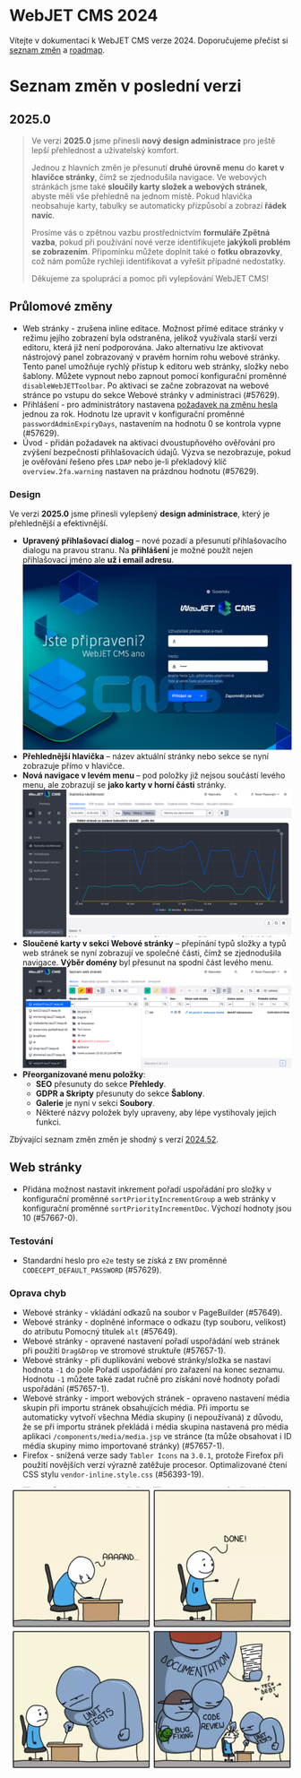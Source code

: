 # WebJET CMS 2024

Vítejte v dokumentaci k WebJET CMS verze 2024. Doporučujeme přečíst si [seznam změn](CHANGELOG-2024.md) a [roadmap](ROADMAP.md).

# Seznam změn v poslední verzi

## 2025.0

> Ve verzi **2025.0** jsme přinesli **nový design administrace** pro ještě lepší přehlednost a uživatelský komfort.
>
> Jednou z hlavních změn je přesunutí **druhé úrovně menu** do **karet v hlavičce stránky**, čímž se zjednodušila navigace. Ve webových stránkách jsme také **sloučily karty složek a webových stránek**, abyste měli vše přehledně na jednom místě. Pokud hlavička neobsahuje karty, tabulky se automaticky přizpůsobí a zobrazí **řádek navíc**.
>
> Prosíme vás o zpětnou vazbu prostřednictvím **formuláře Zpětná vazba**, pokud při používání nové verze identifikujete **jakýkoli problém se zobrazením**. Připomínku můžete doplnit také o **fotku obrazovky**, což nám pomůže rychleji identifikovat a vyřešit případné nedostatky.
>
> Děkujeme za spolupráci a pomoc při vylepšování WebJET CMS!

## Průlomové změny

- Web stránky - zrušena inline editace. Možnost přímé editace stránky v režimu jejího zobrazení byla odstraněna, jelikož využívala starší verzi editoru, která již není podporována. Jako alternativu lze aktivovat nástrojový panel zobrazovaný v pravém horním rohu webové stránky. Tento panel umožňuje rychlý přístup k editoru web stránky, složky nebo šablony. Můžete vypnout nebo zapnout pomocí konfigurační proměnné `disableWebJETToolbar`. Po aktivaci se začne zobrazovat na webové stránce po vstupu do sekce Webové stránky v administraci (#57629).
- Přihlášení - pro administrátory nastavena [požadavek na změnu hesla](sysadmin/pentests/README.md#pravidla-hesel) jednou za rok. Hodnotu lze upravit v konfigurační proměnné `passwordAdminExpiryDays`, nastavením na hodnotu 0 se kontrola vypne (#57629).
- Úvod - přidán požadavek na aktivaci dvoustupňového ověřování pro zvýšení bezpečnosti přihlašovacích údajů. Výzva se nezobrazuje, pokud je ověřování řešeno přes `LDAP` nebo je-li překladový klíč `overview.2fa.warning` nastaven na prázdnou hodnotu (#57629).

### Design

Ve verzi **2025.0** jsme přinesli vylepšený **design administrace**, který je přehlednější a efektivnější.

- **Upravený přihlašovací dialog** – nové pozadí a přesunutí přihlašovacího dialogu na pravou stranu. Na **přihlášení** je možné použít nejen přihlašovací jméno ale **už i email adresu**. ![](redactor/admin/logon.png)
- **Přehlednější hlavička** – název aktuální stránky nebo sekce se nyní zobrazuje přímo v hlavičce.
- **Nová navigace v levém menu** – pod položky již nejsou součástí levého menu, ale zobrazují se **jako karty v horní části** stránky. ![](redactor/admin/welcome.png)
- **Sloučené karty v sekci Webové stránky** – přepínání typů složky a typů web stránek se nyní zobrazují ve společné části, čímž se zjednodušila navigace. **Výběr domény** byl přesunut na spodní část levého menu. ![](redactor/webpages/domain-select.png)
- **Přeorganizované menu položky**:
  - **SEO** přesunuty do sekce **Přehledy**.
  - **GDPR a Skripty** přesunuty do sekce **Šablony**.
  - **Galerie** je nyní v sekci **Soubory**.
  - Některé názvy položek byly upraveny, aby lépe vystihovaly jejich funkci.

Zbývající seznam změn změn je shodný s verzí [2024.52](CHANGELOG-2024.md).

## Web stránky

- Přidána možnost nastavit inkrement pořadí uspořádání pro složky v konfigurační proměnné `sortPriorityIncrementGroup` a web stránky v konfigurační proměnné `sortPriorityIncrementDoc`. Výchozí hodnoty jsou 10 (#57667-0).

### Testování

- Standardní heslo pro `e2e` testy se získá z `ENV` proměnné `CODECEPT_DEFAULT_PASSWORD` (#57629).

### Oprava chyb

- Webové stránky - vkládání odkazů na soubor v PageBuilder (#57649).
- Webové stránky - doplněné informace o odkazu (typ souboru, velikost) do atributu Pomocný titulek `alt` (#57649).
- Webové stránky - opravené nastavení pořadí uspořádání web stránek při použití `Drag&Drop` ve stromové struktuře (#57657-1).
- Webové stránky - při duplikování webové stránky/složka se nastaví hodnota `-1` do pole Pořadí uspořádání pro zařazení na konec seznamu. Hodnotu `-1` můžete také zadat ručně pro získání nové hodnoty pořadí uspořádání (#57657-1).
- Webové stránky - import webových stránek - opraveno nastavení média skupin při importu stránek obsahujících média. Při importu se automaticky vytvoří všechna Média skupiny (i nepoužívaná) z důvodu, že se při importu stránek překládá i média skupina nastavená pro média aplikaci `/components/media/media.jsp` ve stránce (ta může obsahovat i ID média skupiny mimo importované stránky) (#57657-1).
- Firefox - snížená verze sady `Tabler Icons` na `3.0.1`, protože Firefox při použití novějších verzí výrazně zatěžuje procesor. Optimalizované čtení CSS stylu `vendor-inline.style.css` (#56393-19).

![meme](_media/meme/2025-0.jpg ":no-zoom")
